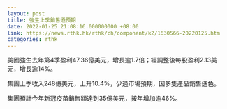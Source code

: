 ```yaml
---
layout: post
title: 強生上季銷售遜預期
date: 2022-01-25 21:08:16.000000000 +08:00
link: https://news.rthk.hk/rthk/ch/component/k2/1630566-20220125.htm
categories: rthk
---
```


美國強生去年第4季盈利47.36億美元，增長逾1.7倍；經調整後每股盈利2.13美元，增長逾14%。

集團上季收入248億美元，上升10.4%，少過市場預期，因多隻產品銷售遜色。

集團預計今年新冠疫苗銷售額達到35億美元，按年增加逾46%。
